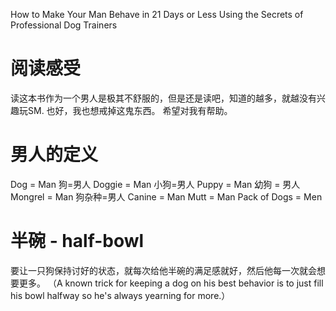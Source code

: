 
How to Make Your Man Behave in 21 Days or Less Using the Secrets of Professional Dog Trainers

# 阅读感受 
  读这本书作为一个男人是极其不舒服的，但是还是读吧，知道的越多，就越没有兴趣玩SM.   也好，我也想戒掉这鬼东西。
  希望对我有帮助。 

# 男人的定义
Dog = Man  狗=男人
Doggie = Man 小狗=男人
Puppy = Man 幼狗 = 男人
Mongrel = Man 狗杂种=男人
Canine = Man 
Mutt = Man
Pack of Dogs = Men

# 半碗 - half-bowl 
要让一只狗保持讨好的状态，就每次给他半碗的满足感就好，然后他每一次就会想要更多。
（A known trick for keeping a dog on his best behavior is to just fill his bowl halfway so he's always yearning for more.）
